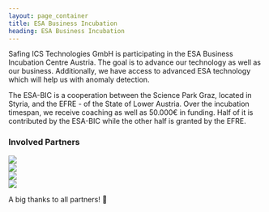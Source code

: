 ```yaml
---
layout: page_container
title: ESA Business Incubation
heading: ESA Business Incubation
---
```


Safing ICS Technologies GmbH is participating in the ESA Business Incubation Centre Austria. The goal is to advance our technology as well as our business. Additionally, we have access to advanced ESA technology which will help us with anomaly detection.

The ESA-BIC is a cooperation between the Science Park Graz, located in Styria, and the EFRE - of the State of Lower Austria. Over the incubation timespan, we receive coaching as well as 50.000€ in funding. Half of it is contributed by the ESA-BIC while the other half is granted by the EFRE.

### Involved Partners
<div class="flex content-center mb-4">
  <div class="w-1/4 px-3 py-3">
    <a href="http://www.accent.at/home.html" target="blank">
      <img src="{{ site.assets_url }}img/external/logos/accent.png">
    </a>
  </div>
  <div class="w-1/4 px-3 py-3">
    <a href="https://www.efre.gv.at/" target="blank">
      <img src="{{ site.assets_url }}img/external/logos/efre.png">
    </a>
  </div>
  <div class="w-1/4 px-3 py-3">
    <a href="http://www.esa-bic.at/" target="blank">
      <img src="{{ site.assets_url }}img/external/logos/esa-bic_austria.svg">
    </a>
  </div>
  <div class="w-1/4 px-3 py-3">
    <a href="http://sciencepark.at/" target="blank">
      <img src="{{ site.assets_url }}img/external/logos/sciencepark.png">
    </a>
  </div>
</div>

<p>
  A big thanks to all partners! 🎉
</p>
